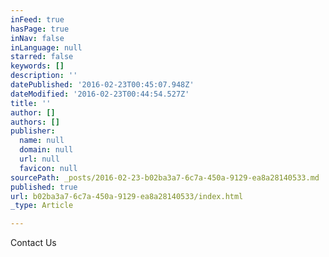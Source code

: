 ```yaml
---
inFeed: true
hasPage: true
inNav: false
inLanguage: null
starred: false
keywords: []
description: ''
datePublished: '2016-02-23T00:45:07.948Z'
dateModified: '2016-02-23T00:44:54.527Z'
title: ''
author: []
authors: []
publisher:
  name: null
  domain: null
  url: null
  favicon: null
sourcePath: _posts/2016-02-23-b02ba3a7-6c7a-450a-9129-ea8a28140533.md
published: true
url: b02ba3a7-6c7a-450a-9129-ea8a28140533/index.html
_type: Article

---
```

Contact Us